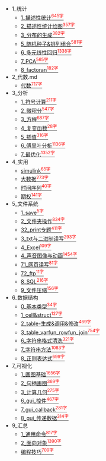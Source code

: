 * 1_统计
    * [1_描述性统计<sup style = "color:red">645字<sup>](docs/1_统计/1_描述性统计.md)
    * [2_描述性统计绘图<sup style = "color:red">357字<sup>](docs/1_统计/2_描述性统计绘图.md)
    * [3_分布的生成<sup style = "color:red">382字<sup>](docs/1_统计/3_分布的生成.md)
    * [5_随机种子&排列组合<sup style = "color:red">581字<sup>](docs/1_统计/5_随机种子&排列组合.md)
    * [6_多元线性回归<sup style = "color:red">1338字<sup>](docs/1_统计/6_多元线性回归.md)
    * [7_PCA<sup style = "color:red">565字<sup>](docs/1_统计/7_PCA.md)
    * [8_factoran<sup style = "color:red">182字<sup>](docs/1_统计/8_factoran.md)
* 2_代数.md
    * [代数<sup style = "color:red">717字<sup>](docs/2_代数.md/代数.md)
* 3_分析
    * [1_符号计算<sup style = "color:red">211字<sup>](docs/3_分析/1_符号计算.md)
    * [2_微积分<sup style = "color:red">547字<sup>](docs/3_分析/2_微积分.md)
    * [3_方程<sup style = "color:red">687字<sup>](docs/3_分析/3_方程.md)
    * [4_复变函数<sup style = "color:red">28字<sup>](docs/3_分析/4_复变函数.md)
    * [5_插值<sup style = "color:red">316字<sup>](docs/3_分析/5_插值.md)
    * [6_傅里叶分析<sup style = "color:red">1136字<sup>](docs/3_分析/6_傅里叶分析.md)
    * [7_最优化<sup style = "color:red">1352字<sup>](docs/3_分析/7_最优化.md)
* 4_实用
    * [simulink<sup style = "color:red">65字<sup>](docs/4_实用/simulink.md)
    * [大数据<sup style = "color:red">273字<sup>](docs/4_实用/大数据.md)
    * [时间序列<sup style = "color:red">40字<sup>](docs/4_实用/时间序列.md)
    * [期权<sup style = "color:red">141字<sup>](docs/4_实用/期权.md)
* 5_文件系统
    * [1_save<sup style = "color:red">5字<sup>](docs/5_文件系统/1_save.md)
    * [2_文件夹操作<sup style = "color:red">834字<sup>](docs/5_文件系统/2_文件夹操作.md)
    * [32_print专题<sup style = "color:red">411字<sup>](docs/5_文件系统/32_print专题.md)
    * [3_txt与二进制读写<sup style = "color:red">293字<sup>](docs/5_文件系统/3_txt与二进制读写.md)
    * [4_Excel<sup style = "color:red">109字<sup>](docs/5_文件系统/4_Excel.md)
    * [4_声音图像与动画<sup style = "color:red">1454字<sup>](docs/5_文件系统/4_声音图像与动画.md)
    * [71_网页读写<sup style = "color:red">81字<sup>](docs/5_文件系统/71_网页读写.md)
    * [72_ftp<sup style = "color:red">11字<sup>](docs/5_文件系统/72_ftp.md)
    * [8_SQL<sup style = "color:red">216字<sup>](docs/5_文件系统/8_SQL.md)
    * [9_文件压缩<sup style = "color:red">156字<sup>](docs/5_文件系统/9_文件压缩.md)
* 6_数据结构
    * [0_基本类型<sup style = "color:red">34字<sup>](docs/6_数据结构/0_基本类型.md)
    * [1_cell&struct<sup style = "color:red">127字<sup>](docs/6_数据结构/1_cell&struct.md)
    * [2_table-生成&调用&修改<sup style = "color:red">469字<sup>](docs/6_数据结构/2_table-生成&调用&修改.md)
    * [3_table_varfun_rowfun_join<sup style = "color:red">754字<sup>](docs/6_数据结构/3_table_varfun_rowfun_join.md)
    * [6_字符串格式清洗<sup style = "color:red">321字<sup>](docs/6_数据结构/6_字符串格式清洗.md)
    * [7_字符串方法<sup style = "color:red">1083字<sup>](docs/6_数据结构/7_字符串方法.md)
    * [8_正则表达式<sup style = "color:red">699字<sup>](docs/6_数据结构/8_正则表达式.md)
* 7_可视化
    * [1_画图基础<sup style = "color:red">1656字<sup>](docs/7_可视化/1_画图基础.md)
    * [2_句柄画图<sup style = "color:red">369字<sup>](docs/7_可视化/2_句柄画图.md)
    * [3_计算几何<sup style = "color:red">275字<sup>](docs/7_可视化/3_计算几何.md)
    * [6_gui_控件<sup style = "color:red">467字<sup>](docs/7_可视化/6_gui_控件.md)
    * [7_gui_callback<sup style = "color:red">281字<sup>](docs/7_可视化/7_gui_callback.md)
    * [8_gui_传递数据<sup style = "color:red">314字<sup>](docs/7_可视化/8_gui_传递数据.md)
* 9_汇总
    * [1_通用命令<sup style = "color:red">817字<sup>](docs/9_汇总/1_通用命令.md)
    * [2_面向对象<sup style = "color:red">1390字<sup>](docs/9_汇总/2_面向对象.md)
    * [编程技巧<sup style = "color:red">709字<sup>](docs/9_汇总/编程技巧.md)
